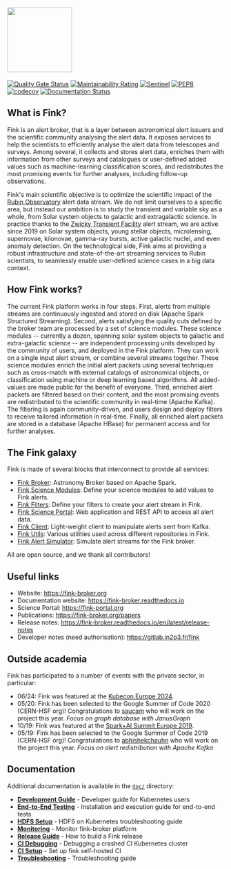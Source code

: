 # <img src=".github/Fink_PrimaryLogo_WEB.png" width=150 />

[![Quality Gate Status](https://sonarcloud.io/api/project_badges/measure?project=finkbroker&metric=alert_status)](https://sonarcloud.io/dashboard?id=finkbroker)
[![Maintainability Rating](https://sonarcloud.io/api/project_badges/measure?project=finkbroker&metric=sqale_rating)](https://sonarcloud.io/dashboard?id=finkbroker)
[![Sentinel](https://github.com/astrolabsoftware/fink-broker/actions/workflows/test.yml/badge.svg)](https://github.com/astrolabsoftware/fink-broker/actions/workflows/test.yml)
[![PEP8](https://github.com/astrolabsoftware/fink-broker/workflows/PEP8/badge.svg)](https://github.com/astrolabsoftware/fink-broker/actions?query=workflow%3APEP8)
[![codecov](https://codecov.io/gh/astrolabsoftware/fink-broker/branch/master/graph/badge.svg)](https://codecov.io/gh/astrolabsoftware/fink-broker)
[![Documentation Status](https://readthedocs.org/projects/fink-broker/badge/?version=latest)](https://fink-broker.readthedocs.io/en/latest/?badge=latest)

## What is Fink?

Fink is an alert broker, that is a layer between astronomical alert issuers and the scientific community analysing the alert data. It exposes services to help the scientists to efficiently analyse the alert data from telescopes and surveys. Among several, it collects and stores alert data, enriches them with information from other surveys and catalogues or user-defined added values such as machine-learning classification scores, and redistributes the most promising events for further analyses, including follow-up observations.


Fink's main scientific objective is to optimize the scientific impact of the [Rubin Observatory](https://www.lsst.org/) alert data stream. We do not limit ourselves to a specific area, but instead our ambition is to study the transient and variable sky as a whole, from Solar system objects to galactic and extragalactic science. In practice thanks to the [Zwicky Transient Facility](https://www.ztf.caltech.edu/) alert stream, we are active since 2019 on Solar system objects, young stellar objects, microlensing, supernovae, kilonovae, gamma-ray bursts, active galactic nuclei, and even anomaly detection. On the technological side, Fink aims at providing a robust infrastructure and state-of-the-art streaming services to Rubin scientists, to seamlessly enable user-defined science cases in a big data context.

## How Fink works?

The current Fink platform works in four steps. First, alerts from multiple streams are continuously ingested and stored on disk (Apache Spark Structured Streaming). Second, alerts satisfying the quality cuts defined by the broker team are processed by a set of science modules. These science modules -- currently a dozen, spanning solar system objects to galactic and extra-galactic science -- are independent processing units developed by the community of users, and deployed in the Fink platform. They can work on a single input alert stream, or combine several streams together. These science modules enrich the initial alert packets using several techniques such as cross-match with external catalogs of astronomical objects, or classification using machine or deep learning based algorithms. All added-values are made public for the benefit of everyone. Third, enriched alert packets are filtered based on their content, and the most promising events are redistributed to the scientific community in real-time (Apache Kafka). The filtering is again community-driven, and users design and deploy filters to receive tailored information in real-time. Finally, all enriched alert packets are stored in a database (Apache HBase) for permanent access and for further analyses.

## The Fink galaxy

Fink is made of several blocks that interconnect to provide all services:

- [Fink Broker](https://github.com/astrolabsoftware/fink-broker): Astronomy Broker based on Apache Spark.
- [Fink Science Modules](https://github.com/astrolabsoftware/fink-science): Define your science modules to add values to Fink alerts.
- [Fink Filters](https://github.com/astrolabsoftware/fink-filters): Define your filters to create your alert stream in Fink.
- [Fink Science Portal](https://github.com/astrolabsoftware/fink-science-portal): Web application and REST API to access all alert data.
- [Fink Client](https://github.com/astrolabsoftware/fink-client): Light-weight client to manipulate alerts sent from Kafka.
- [Fink Utils](https://github.com/astrolabsoftware/fink-utils): Various utilities used across different repositories in Fink.
- [Fink Alert Simulator](https://github.com/astrolabsoftware/fink-alert-simulator): Simulate alert streams for the Fink broker.

All are open source, and we thank all contributors!

## Useful links

- Website: https://fink-broker.org
- Documentation website: https://fink-broker.readthedocs.io
- Science Portal: https://fink-portal.org
- Publications: https://fink-broker.org/papers
- Release notes: https://fink-broker.readthedocs.io/en/latest/release-notes
- Developer notes (need authorisation): https://gitlab.in2p3.fr/fink

## Outside academia

Fink has participated to a number of events with the private sector, in particular:

* 06/24: Fink was featured at the [Kubecon Europe 2024](https://kccnceu2024.sched.com/event/1YeOZ/fink-on-kubernetes-efficient-management-of-massive-alert-streams-for-astronomical-objects-identific-fabrice-jammes-julien-peloton-cnrs-etienne-fayen-universite-paris-saclay?linkback=grid-full).
* 05/20: Fink has been selected to the Google Summer of Code 2020 (CERN-HSF org)! Congratulations to [saucam](https://github.com/saucam) who will work on the project this year. _Focus on graph database with JanusGraph_
* 10/19: Fink was featured at the [Spark+AI Summit Europe 2019](https://www.databricks.com/session_eu19/accelerating-astronomical-discoveries-with-apache-spark).
* 05/19: Fink has been selected to the Google Summer of Code 2019 (CERN-HSF org)! Congratulations to [abhishekchauhn](https://github.com/abhishekchauhn) who will work on the project this year. _Focus on alert redistribution with Apache Kafka_

## Documentation

Additional documentation is available in the [`doc/`](doc/) directory:

- **[Development Guide](doc/devel.md)** - Developer guide for Kubernetes users
- **[End-to-End Testing](doc/e2e.md)** - Installation and execution guide for end-to-end tests
- **[HDFS Setup](doc/hdfs.md)** - HDFS on Kubernetes troubleshooting guide
- **[Monitoring](doc/monitor.md)** - Monitor fink-broker platform
- **[Release Guide](doc/release.md)** - How to build a Fink release
- **[CI Debugging](doc/self-hosted-ci-debug.md)** - Debugging a crashed CI Kubernetes cluster
- **[CI Setup](doc/self-hosted-ci-setup.md)** - Set up fink self-hosted CI
- **[Troubleshooting](doc/troubleshoot.md)** - Troubleshooting guide
